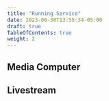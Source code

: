 ```yaml
---
title: "Running Service"
date: 2023-06-30T13:55:34-05:00
draft: true
TableOfContents: true
weight: 2
---
```


## Media Computer

## Livestream

